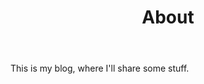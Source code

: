 ﻿---
layout: page
title: About
permalink: /about/
---

This is my blog, where I'll share some stuff.
